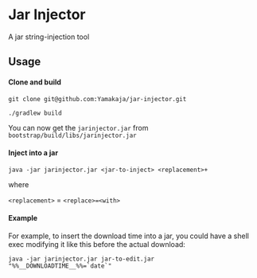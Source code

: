 # Jar Injector

A jar string-injection tool

## Usage

#### Clone and build

`git clone git@github.com:Yamakaja/jar-injector.git`

`./gradlew build`

You can now get the `jarinjector.jar` from `bootstrap/build/libs/jarinjector.jar`

#### Inject into a jar

`java -jar jarinjector.jar <jar-to-inject> <replacement>+`

where

`<replacement>` = `<replace>=<with>`

#### Example

For example, to insert the download time into a jar, you could have a shell exec modifying it like this before the actual download:

    java -jar jarinjector.jar jar-to-edit.jar "%%__DOWNLOADTIME__%%=`date`"
